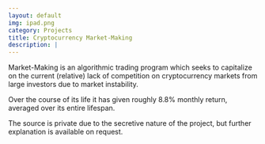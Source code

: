 ```yaml
---
layout: default
img: ipad.png
category: Projects
title: Cryptocurrency Market-Making
description: |
---
```

  Market-Making is an algorithmic trading program which seeks to capitalize on the current (relative) lack of competition on cryptocurrency markets from large investors due to market instability.

Over the course of its life it has given roughly 8.8% monthly return, averaged over its entire lifespan.

The source is private due to the secretive nature of the project, but further explanation is available on request.